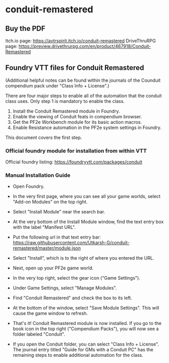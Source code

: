 
# conduit-remastered

## Buy the PDF

Itch.io page: https://avtrspirit.itch.io/conduit-remastered
DriveThruRPG page: https://preview.drivethrurpg.com/en/product/467918/Conduit-Remastered

## Foundry VTT files for Conduit Remastered

(Additional helpful notes can be found within the journals of the Counduit compendium pack under "Class Info + License".)

There are four major steps to enable all of the automation that the conduit class uses. Only step 1 is mandatory to enable the class.

1. Install the Conduit Remastered module in Foundry.
2. Enable the viewing of Conduit feats in compendium browser.
3. Get the PF2e Workbench module for its basic action macros.
4. Enable Resistance automation in the PF2e system settings in Foundry.

This document covers the first step.

### Official foundry module for installation from within VTT

Official foundry listing: https://foundryvtt.com/packages/conduit

### Manual Installation Guide

- Open Foundry.

- In the very first page, where you can see all your game worlds, select "Add-on Modules" on the top right.

- Select "Install Module" near the search bar.

- At the very bottom of the Install Module window, find the text entry box with the label "Manifest URL".

- Put the following url in that text entry bar:
https://raw.githubusercontent.com/Utkarsh-G/conduit-remastered/master/module.json

- Select "Install", which is to the right of where you entered the URL.

- Next, open up your PF2e game world.

- In the very top right, select the gear icon ("Game Settings").

- Under Game Settings, select "Manage Modules".

- Find "Conduit Remastered" and check the box to its left. 

- At the bottom of the window, select "Save Module Settings". This will cause the game window to refresh.

- That's it! Conduit Remastered module is now installed. If you go to the book icon in the top right ("Compendium Packs"), you will now see a folder labeled "Conduit".

- If you open the Conduit folder, you can select "Class Info + License". The journal entry titled "Guide for GMs with a Conduit PC" has the remaining steps to enable additional automation for the class.